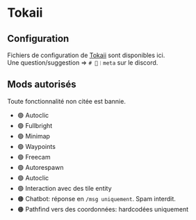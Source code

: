 # Tokaii

## Configuration
Fichiers de configuration de [Tokaii](tokaii.fr) sont disponibles ici.  
Une question/suggestion => `# 📡︱meta` sur le discord.

## Mods autorisés
Toute fonctionnalité non citée est bannie.

- 🟢 Autoclic
- 🟢 Fullbright
- 🟢 Minimap
- 🟢 Waypoints
- 🟢 Freecam
- 🟢 Autorespawn
- 🟢 Autoclic
- 🟢 Interaction avec des tile entity
- 🟠 Chatbot: réponse en `/msg uniquement`. Spam interdit.
- 🟠 Pathfind vers des coordonnées: hardcodées uniquement
